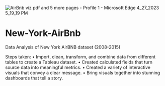 ![AirBnb viz pdf and 5 more pages - Profile 1 - Microsoft​ Edge 4_27_2023 5_19_19 PM](https://user-images.githubusercontent.com/56348397/234930118-9795988f-5436-439d-b732-4bc92ac088b9.png)

# New-York-AirBnb
Data Analysis of New York AirBNB dataset (2008-2015)

Steps taken:
•	Import, clean, transform, and combine data from different tables to create a Tableau dataset.
•	Created calculated fields that turn source data into meaningful metrics.
•	Created a variety of interactive visuals that convey a clear message.
•	Bring visuals together into stunning dashboards that tell a story.
